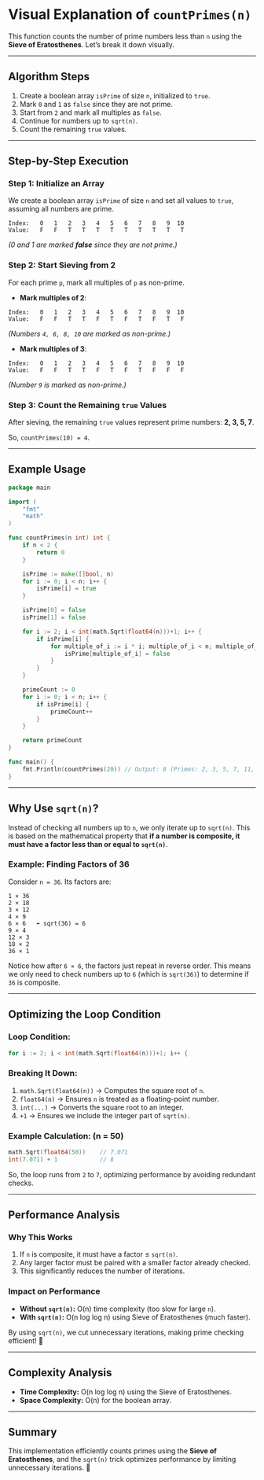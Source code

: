 # Visual Explanation of `countPrimes(n)`

This function counts the number of prime numbers less than `n` using the **Sieve of Eratosthenes**. Let’s break it down visually.

---

## Algorithm Steps

1. Create a boolean array `isPrime` of size `n`, initialized to `true`.
2. Mark `0` and `1` as `false` since they are not prime.
3. Start from `2` and mark all multiples as `false`.
4. Continue for numbers up to `sqrt(n)`.
5. Count the remaining `true` values.

---

## Step-by-Step Execution

### **Step 1: Initialize an Array**
We create a boolean array `isPrime` of size `n` and set all values to `true`, assuming all numbers are prime.

```
Index:   0   1   2   3   4   5   6   7   8   9  10
Value:   F   F   T   T   T   T   T   T   T   T   T
```
*(0 and 1 are marked **false** since they are not prime.)*

### **Step 2: Start Sieving from 2**
For each prime `p`, mark all multiples of `p` as non-prime.

- **Mark multiples of 2**:
```
Index:   0   1   2   3   4   5   6   7   8   9  10
Value:   F   F   T   T   F   T   F   T   F   T   F
```
*(Numbers `4, 6, 8, 10` are marked as non-prime.)*

- **Mark multiples of 3**:
```
Index:   0   1   2   3   4   5   6   7   8   9  10
Value:   F   F   T   T   F   T   F   T   F   F   F
```
*(Number `9` is marked as non-prime.)*

### **Step 3: Count the Remaining `true` Values**
After sieving, the remaining `true` values represent prime numbers: **2, 3, 5, 7**.

So, `countPrimes(10) = 4`.

---

## Example Usage

```go
package main

import (
	"fmt"
	"math"
)

func countPrimes(n int) int {
	if n < 2 {
		return 0
	}

	isPrime := make([]bool, n)
	for i := 0; i < n; i++ {
		isPrime[i] = true
	}

	isPrime[0] = false
	isPrime[1] = false

	for i := 2; i < int(math.Sqrt(float64(n)))+1; i++ {
		if isPrime[i] {
			for multiple_of_i := i * i; multiple_of_i < n; multiple_of_i += i {
				isPrime[multiple_of_i] = false
			}
		}
	}

	primeCount := 0
	for i := 0; i < n; i++ {
		if isPrime[i] {
			primeCount++
		}
	}

	return primeCount
}

func main() {
	fmt.Println(countPrimes(20)) // Output: 8 (Primes: 2, 3, 5, 7, 11, 13, 17, 19)
}
```

---

## Why Use `sqrt(n)`?
Instead of checking all numbers up to `n`, we only iterate up to `sqrt(n)`. This is based on the mathematical property that **if a number is composite, it must have a factor less than or equal to `sqrt(n)`**.

### **Example: Finding Factors of 36**
Consider `n = 36`. Its factors are:
```
1 × 36
2 × 18
3 × 12
4 × 9
6 × 6   ⬅️ sqrt(36) = 6
9 × 4
12 × 3
18 × 2
36 × 1
```
Notice how after `6 × 6`, the factors just repeat in reverse order. This means we only need to check numbers up to `6` (which is `sqrt(36)`) to determine if `36` is composite.

---

## Optimizing the Loop Condition

### **Loop Condition:**
```go
for i := 2; i < int(math.Sqrt(float64(n)))+1; i++ {
```

### **Breaking It Down:**
1. `math.Sqrt(float64(n))` → Computes the square root of `n`.
2. `float64(n)` → Ensures `n` is treated as a floating-point number.
3. `int(...)` → Converts the square root to an integer.
4. `+1` → Ensures we include the integer part of `sqrt(n)`.

### **Example Calculation: (n = 50)**
```go
math.Sqrt(float64(50))    // 7.071
int(7.071) + 1            // 8
```
So, the loop runs from `2` to `7`, optimizing performance by avoiding redundant checks.

---

## Performance Analysis

### **Why This Works**
1. If `n` is composite, it must have a factor ≤ `sqrt(n)`.
2. Any larger factor must be paired with a smaller factor already checked.
3. This significantly reduces the number of iterations.

### **Impact on Performance**
- **Without `sqrt(n)`:** O(n) time complexity (too slow for large `n`).
- **With `sqrt(n)`:** O(n log log n) using Sieve of Eratosthenes (much faster).

By using `sqrt(n)`, we cut unnecessary iterations, making prime checking efficient! 🚀

---

## Complexity Analysis
- **Time Complexity:** O(n log log n) using the Sieve of Eratosthenes.
- **Space Complexity:** O(n) for the boolean array.

---

## Summary
This implementation efficiently counts primes using the **Sieve of Eratosthenes**, and the `sqrt(n)` trick optimizes performance by limiting unnecessary iterations. 🚀

